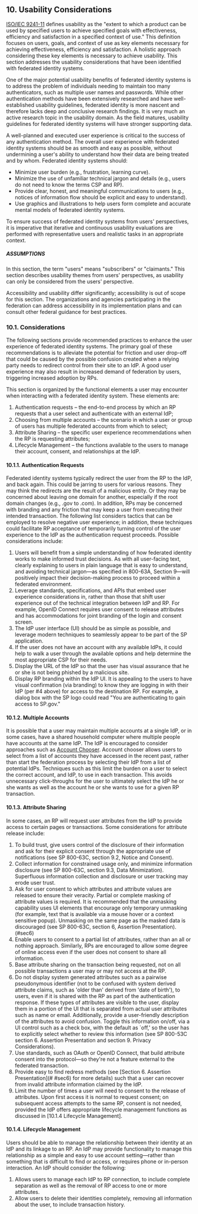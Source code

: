 <div class="breaker"></div>
<a name="sec10"></a>

## 10. Usability Considerations

[ISO/IEC 9241-11](#ISO9241-11) defines usability as the "extent to which a product can be used by specified users to achieve specified goals with effectiveness, efficiency and satisfaction in a specified context of use." This definition focuses on users, goals, and context of use as key elements necessary for achieving effectiveness, efficiency and satisfaction. A holistic approach considering these key elements is necessary to achieve usability. This section addresses the usability considerations that have been identified with federated identity systems.   

One of the major potential usability benefits of federated identity systems is to address the problem of individuals needing to maintain too many authenticators, such as multiple user names and passwords. While other authentication methods have been extensively researched and have well-established usability guidelines, federated identity is more nascent and therefore lacks deep and conclusive research findings. It is very much an active research topic in the usability domain. As the field matures, usability guidelines for federated identity systems will have stronger supporting data. 


A well-planned and executed user experience is critical to the success of any authentication method. The overall user experience with federated identity systems should be as smooth and easy as possible, without undermining a user's ability to understand how their data are being treated and by whom. Federated identity systems should:  

-  Minimize user burden (e.g., frustration, learning curve).
-  Minimize the use of unfamiliar technical jargon and details (e.g., users do not need to know the terms CSP and RP).
-  Provide clear, honest, and meaningful communications to users (e.g., notices of information flow should be explicit and easy to understand).
-  Use graphics and illustrations to help users form complete and accurate mental models of federated identity systems.

To ensure success of federated identity systems from users' perspectives, it is imperative that iterative and continuous usability evaluations are performed with representative users and realistic tasks in an appropriate context.

##### ASSUMPTIONS 

In this section, the term "users" means "subscribers" or "claimants." This section describes usability themes from users' perspectives, as usability can only be considered from the users' perspective.

Accessibility and usability differ significantly; accessibility is out of scope for this section. The organizations and agencies participating in the federation can address accessibility in its implementation plans and can consult other federal guidance for best practices. 

### 10.1. Considerations

The following sections provide recommended practices to enhance the user experience of federated identity systems.  The primary goal of these recommendations is to alleviate the potential for friction and user drop-off that could be caused by the possible confusion created when a relying party needs to redirect control from their site to an IdP.  A good user experience may also result in increased demand of federation by users, triggering increased adoption by RPs. 

This section is organized by the functional elements a user may encounter when interacting with a federated identity system.  These elements are:  

1.	Authentication requests – the end-to-end process by which an RP requests that a user select and authenticate with an external IdP;
2.	Choosing from multiple accounts – the scenario in which a user or group of users has multiple federated accounts from which to select;
3.	Attribute Sharing – the specific user experience recommendations when the RP is requesting attributes;
4.	Lifecycle Management – the functions available to the users to manage their account, consent, and relationships at the IdP.

#### 10.1.1. Authentication Requests

Federated identity systems typically redirect the user from the RP to the IdP, and back again. This could be jarring to users for various reasons.  They may think the redirects are the result of a malicious entity.  Or they may be concerned about leaving one domain for another, especially if the root domain changes (e.g., .gov to .com).  In addition, RPs may be concerned with branding and any friction that may keep a user from executing their intended transaction.  The following list considers tactics that can be employed to resolve negative user experience; in addition, these techniques could facilitate RP acceptance of temporarily turning control of the user experience to the IdP as the authentication request proceeds. Possible considerations include:  

1.	Users will benefit from a simple understanding of how federated identity works to make informed trust decisions. As with all user-facing text, clearly explaining to users in plain language that is easy to understand, and avoiding technical jargon—as specified in 800-63A, Section 9—will positively impact their decision-making process to proceed within a federated environment.
2.	Leverage standards, specifications, and APIs that embed user experience considerations in, rather than those that shift user experience out of the technical integration between IdP and RP. For example, OpenID Connect requires user consent to release attributes and has accommodations for joint branding of the login and consent screen.
3.	The IdP user interface (UI) should be as simple as possible, and leverage modern techniques to seamlessly appear to be part of the SP application.
4. If the user does not have an account with any available IdPs, it could help to walk a user through the available options and help determine the most appropriate CSP for their needs. 
4.	Display the URL of the IdP so that the user has visual assurance that he or she is not being phished by a malicious site.
5.	Display RP branding within the IdP UI.  It is appealing to the users to have visual confirmation (via branding) to know they are logging in with their IdP (per #4 above) for access to the destination RP.  For example, a dialog box with the SP logo could read "You are authenticating to gain access to SP.gov."

#### 10.1.2. Multiple Accounts

It is possible that a user may maintain multiple accounts at a single IdP, or in some cases, have a shared household computer where multiple people have accounts at the same IdP. The IdP is encouraged to consider approaches such as [Account Chooser](http://openid.net/wg/ac/). Account chooser allows users to select from a list of accounts they have accessed in the recent past, rather than start the federation process by selecting their IdP from a list of potential IdPs.  Techniques such as this limit the burden on a user to select the correct account, and IdP, to use in each transaction.  This avoids unnecessary click-throughs for the user to ultimately select the IdP he or she wants as well as the account he or she wants to use for a given RP transaction.

#### 10.1.3. Attribute Sharing

In some cases, an RP will request user attributes from the IdP to provide access to certain pages or transactions.  Some considerations for attribute release include:  

1.  To build trust, give users control of the disclosure of their information and ask for their explicit consent through the appropriate use of notifications (see SP 800-63C, section 9.2, Notice and Consent).
2. Collect information for constrained usage only, and minimize information disclosure (see SP 800-63C, section 9.3, Data Minimization). Superfluous information collection and disclosure or user tracking may erode user trust.  
3. Ask for user consent to which attributes and attribute values are released to ensure their veracity. Partial or complete masking of attribute values is required. It is recommended that the unmasking capability uses UI elements that encourage only temporary unmasking (for example, text that is available via a mouse hover or a context sensitive popup).  Unmasking on the same page as the masked data is discouraged (see SP 800-63C, section 6, Assertion Presentation).(#sec6)
4. Enable users to consent to a partial list of attributes, rather than an all or nothing approach.  Similarly, RPs are encouraged to allow some degree of online access even if the user does not consent to share all information.
5. Base attribute sharing on the transaction being requested, not on all possible transactions a user may or may not access at the RP.
6. Do not display system generated attributes such as a pairwise pseudonymous identifier (not to be confused with system derived attribute claims, such as 'older than' derived from 'date of birth'), to users, even if it is shared with the RP as part of the authentication response.  If these types of attributes are visible to the user, display them in a portion of the UI that is separated from actual user attributes such as name or email. Additionally, provide a user-friendly description of the attributes to avoid confusion. Toggle this information on/off, via a UI control such as a check box, with the default as `off,' so the user has to explicitly select whether to review this information (see SP 800-53C section 6. Assertion Presentation and section 9. Privacy Considerations).
7. Use standards, such as OAuth or OpenID Connect, that build attribute consent into the protocol—so they're not a feature external to the federated transaction.
8. Provide easy to find redress methods (see [Section 6. Assertion Presentation](# #sec6) for more details) such that a user can recover from invalid attribute information claimed by the IdP.
9. Limit the number of times a user will need to consent to the release of attributes. Upon first access it is normal to request consent; on subsequent access attempts to the same RP, consent is not needed, provided the IdP offers appropriate lifecycle management functions as discussed in [10.1.4 Lifecycle Management].

#### 10.1.4. Lifecycle Management

Users should be able to manage the relationship between their identity at an IdP and its linkage to an RP. An IdP may provide functionality to manage this relationship  as a simple and easy to use account setting—rather than something that is difficult to find or access, or requires phone or in-person interaction. An IdP should consider the following:  

1.	Allows users to manage each IdP to RP connection, to include complete separation as well as the removal of RP access to one or more attributes.
2. Allow users to delete their identities completely, removing all information about the user, to include transaction history.
